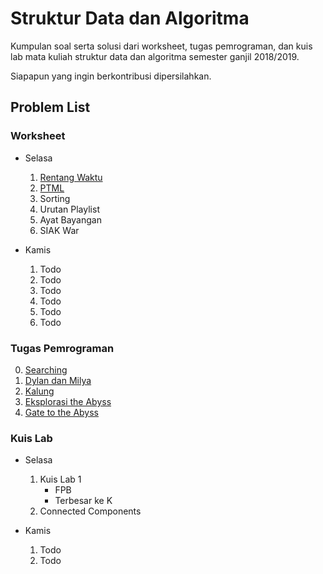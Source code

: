 # Struktur Data dan Algoritma

Kumpulan soal serta solusi dari worksheet, tugas pemrograman, dan kuis lab mata kuliah struktur data dan algoritma semester ganjil 2018/2019.

Siapapun yang ingin berkontribusi dipersilahkan.

## Problem List

### Worksheet

- Selasa

  1. [Rentang Waktu](worksheet/selasa/ws1/)
  2. [PTML](worksheet/selasa/ws2/)
  3. Sorting
  4. Urutan Playlist
  5. Ayat Bayangan
  6. SIAK War

- Kamis
  1. Todo
  2. Todo
  3. Todo
  4. Todo
  5. Todo
  6. Todo

### Tugas Pemrograman

0. [Searching](tugas-pemrograman/tp0/)
1. [Dylan dan Milya](tugas-pemrograman/tp1/)
1. [Kalung](tugas-pemrograman/tp2/)
1. [Eksplorasi the Abyss](tugas-pemrograman/tp3/)
1. [Gate to the Abyss](tugas-pemrograman/tp4/)

### Kuis Lab

- Selasa

  1. Kuis Lab 1
     - FPB
     - Terbesar ke K
  2. Connected Components

- Kamis
  1. Todo
  2. Todo
